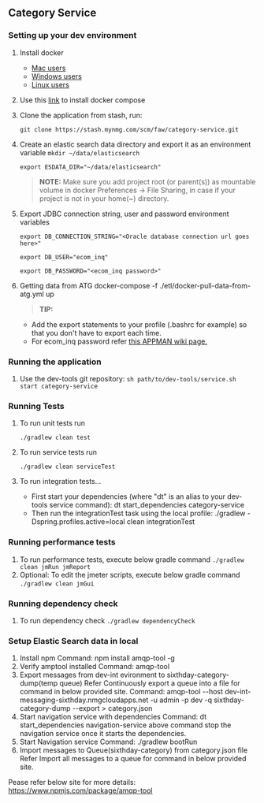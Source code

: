 ## Category Service

### Setting up your dev environment

1.  Install docker
    * [Mac users](https://docs.docker.com/docker-for-mac/)
    * [Windows users](https://docs.docker.com/engine/installation/windows/)
    * [Linux users](https://docs.docker.com/engine/installation/linux/ubuntulinux/)

2.  Use this [link](https://docs.docker.com/compose/install/) to install docker compose

3.  Clone the application from stash, run:

    ```
    git clone https://stash.mynmg.com/scm/faw/category-service.git
    ```
4.  Create an elastic search data directory and export it as an environment variable
    `mkdir ~/data/elasticsearch`

    `export ESDATA_DIR="~/data/elasticsearch"`

    > **NOTE:** Make sure you add project root (or parent(s)) as mountable volume in docker Preferences -> File Sharing,
                in case if your project is not in your home(~) directory.

5.  Export JDBC connection string, user and password environment variables

    `export DB_CONNECTION_STRING="<Oracle database connection url goes here>"`

    `export DB_USER="ecom_inq"`

    `export DB_PASSWORD="<ecom_inq password>"`

6. Getting data from ATG
	 docker-compose -f ./etl/docker-pull-data-from-atg.yml up

    > **TIP:**
    * Add the export statements to your profile (.bashrc for example) so that you don't have to export each time.
    * For ecom_inq password refer [this APPMAN wiki page.](https://wiki.mynmg.com/display/APPMAN/Password+for+ecom_inq+account)

### Running the application

1. Use the dev-tools git repository: `sh path/to/dev-tools/service.sh start category-service`

### Running Tests

1. To run unit tests run

    `./gradlew clean test`

2. To run service tests run

    `./gradlew clean serviceTest`

3. To run integration tests...
    - First start your dependencies (where "dt" is an alias to your dev-tools service command): dt start_dependencies category-service
    - Then run the integrationTest task using the local profile: ./gradlew -Dspring.profiles.active=local clean integrationTest
### Running performance tests
1. To run performance tests, execute below gradle command
    `./gradlew clean jmRun jmReport`
2. Optional: To edit the jmeter scripts, execute below gradle command
    `./gradlew clean jmGui`
### Running dependency check
1. To run dependency check
    `./gradlew dependencyCheck`
### Setup Elastic Search data in local
1. Install npm
Command: npm install amqp-tool -g
2. Verify amptool installed
Command: amqp-tool
3. Export messages from dev-int evironment to sixthday-category-dump(temp queue) 
Refer Continuously export a queue into a file for command in below provided site.
Command: amqp-tool --host dev-int-messaging-sixthday.nmgcloudapps.net -u admin -p dev -q sixthday-category-dump --export > category.json
4. Start navigation service with dependencies
Command: dt start_dependencies navigation-service
above command stop the navigation service once it starts the dependencies.
5. Start Navigation service
Command: ./gradlew bootRun
6. Import messages to Queue(sixthday-category) from category.json file
Refer Import all messages to a queue for command in below provided site.

Pease refer below site for more details: https://www.npmjs.com/package/amqp-tool
